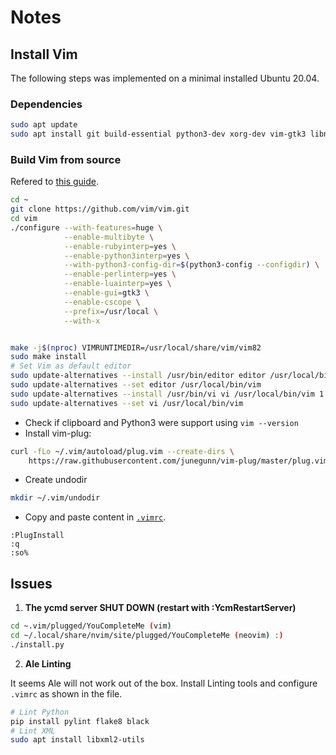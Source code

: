 # Notes

## Install Vim
The following steps was implemented on a minimal installed Ubuntu 20.04.
### Dependencies
```bash
sudo apt update
sudo apt install git build-essential python3-dev xorg-dev vim-gtk3 libncurses-dev curl  
```
### Build Vim from source
Refered to [this guide](https://github.com/ycm-core/YouCompleteMe/wiki/Building-Vim-from-source).
```bash
cd ~
git clone https://github.com/vim/vim.git
cd vim
./configure --with-features=huge \
            --enable-multibyte \
            --enable-rubyinterp=yes \
            --enable-python3interp=yes \
            --with-python3-config-dir=$(python3-config --configdir) \
            --enable-perlinterp=yes \
            --enable-luainterp=yes \
            --enable-gui=gtk3 \
            --enable-cscope \
            --prefix=/usr/local \
            --with-x


make -j$(nproc) VIMRUNTIMEDIR=/usr/local/share/vim/vim82
sudo make install
# Set Vim as default editor
sudo update-alternatives --install /usr/bin/editor editor /usr/local/bin/vim 1
sudo update-alternatives --set editor /usr/local/bin/vim
sudo update-alternatives --install /usr/bin/vi vi /usr/local/bin/vim 1
sudo update-alternatives --set vi /usr/local/bin/vim
```
- Check if clipboard and Python3 were support using `vim --version`
- Install vim-plug: 
```bash
curl -fLo ~/.vim/autoload/plug.vim --create-dirs \
    https://raw.githubusercontent.com/junegunn/vim-plug/master/plug.vim
```
- Create undodir
```bash
mkdir ~/.vim/undodir
```
- Copy and paste content in [`.vimrc`](https://github.com/linZHank/dev-configs/blob/master/vim/.vimrc). 
```vim
:PlugInstall
:q
:so%
```
## Issues
1. **The ycmd server SHUT DOWN (restart with :YcmRestartServer)**

```bash
cd ~.vim/plugged/YouCompleteMe (vim)
cd ~/.local/share/nvim/site/plugged/YouCompleteMe (neovim) :)
./install.py
```

2. **Ale Linting** 

It seems Ale will not work out of the box. Install Linting tools and configure `.vimrc` as shown in the file.
```bash
# Lint Python
pip install pylint flake8 black
# Lint XML
sudo apt install libxml2-utils
```
